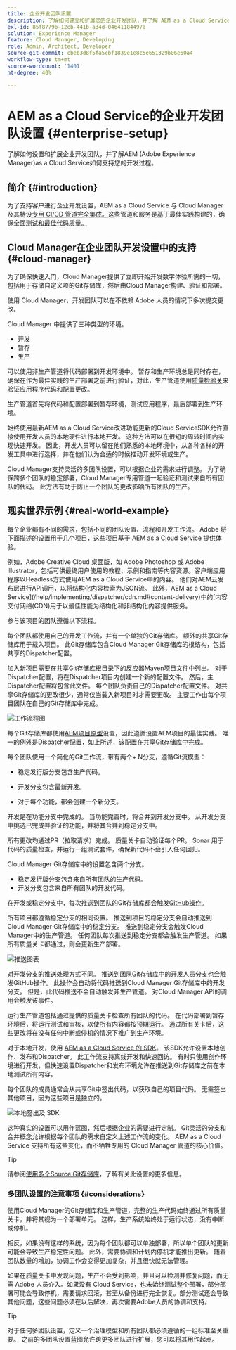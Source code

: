 ```yaml
---
title: 企业开发团队设置
description: 了解如何建立和扩展您的企业开发团队，并了解 AEM as a Cloud Service 如何支持您的开发过程。
exl-id: 85f8779b-12cb-441b-a34d-04641184497a
solution: Experience Manager
feature: Cloud Manager, Developing
role: Admin, Architect, Developer
source-git-commit: cbeb3d8f5fa5cbf1839e1e8c5e651329b06e60a4
workflow-type: tm+mt
source-wordcount: '1401'
ht-degree: 40%

---
```


# AEM as a Cloud Service的企业开发团队设置 {#enterprise-setup}

了解如何设置和扩展企业开发团队，并了解AEM (Adobe Experience Manager)as a Cloud Service如何支持您的开发过程。

## 简介 {#introduction}

为了支持客户进行企业开发设置，AEM as a Cloud Service 与 Cloud Manager 及其特设[专用 CI/CD 管道完全集成。](/help/implementing/cloud-manager/configuring-pipelines/introduction-ci-cd-pipelines.md)这些管道和服务是基于最佳实践构建的，确保全面[测试和最佳代码质量。](/help/implementing/cloud-manager/code-quality-testing.md)

## Cloud Manager在企业团队开发设置中的支持 {#cloud-manager}

为了确保快速入门，Cloud Manager提供了立即开始开发数字体验所需的一切，包括用于存储自定义项的Git存储库，然后由Cloud Manager构建、验证和部署。

使用 Cloud Manager，开发团队可以在不依赖 Adobe 人员的情况下多次提交更改。

Cloud Manager 中提供了三种类型的环境。

* 开发
* 暂存
* 生产

可以使用非生产管道将代码部署到开发环境中。 暂存和生产环境总是同时存在，确保在作为最佳实践的生产部署之前进行验证，对此，生产管道使用[质量检验关](/help/implementing/cloud-manager/custom-code-quality-rules.md)来验证应用程序代码和配置更改。

生产管道首先将代码和配置部署到暂存环境，测试应用程序，最后部署到生产环境。

始终使用最新AEM as a Cloud Service改进功能更新的Cloud ServiceSDK允许直接使用开发人员的本地硬件进行本地开发。 这种方法可以在很短的周转时间内实现快速开发。 因此，开发人员可以留在他们熟悉的本地环境中，从各种各样的开发工具中进行选择，并在他们认为合适的时候推动开发环境或生产。

Cloud Manager支持灵活的多团队设置，可以根据企业的需求进行调整。 为了确保跨多个团队的稳定部署，Cloud Manager专用管道一起验证和测试来自所有团队的代码。 此方法有助于防止一个团队的更改影响所有团队的生产。

## 现实世界示例 {#real-world-example}

每个企业都有不同的需求，包括不同的团队设置、流程和开发工作流。 Adobe 将下面描述的设置用于几个项目，这些项目基于 AEM as a Cloud Service 提供体验。

例如，Adobe Creative Cloud 桌面版，如 Adobe Photoshop 或 Adobe Illustrator，包括可供最终用户使用的教程、示例和指南等内容资源。客户端应用程序以Headless方式使用AEM as a Cloud Service中的内容。 他们对AEM云发布层进行API调用，以将结构化内容检索为JSON流。 此外，AEM as a Cloud Service](/help/implementing/dispatcher/cdn.md#content-delivery)中的[内容交付网络(CDN)用于以最佳性能为结构化和非结构化内容提供服务。

参与该项目的团队遵循以下流程。

每个团队都使用自己的开发工作流，并有一个单独的Git存储库。 额外的共享Git存储库用于载入项目。 此Git存储库包含Cloud Manager Git存储库的根结构，包括共享的Dispatcher配置。

加入新项目需要在共享Git存储库根目录下的反应器Maven项目文件中列出。 对于Dispatcher配置，将在Dispatcher项目内创建一个新的配置文件。 然后，主Dispatcher配置将包含此文件。 每个团队负责自己的Dispatcher配置文件。 对共享Git存储库的更改很少，通常仅当载入新项目时才需要更改。 主要工作由每个项目团队在自己的Git存储库中完成。

![工作流程图](/help/implementing/cloud-manager/assets/team-setup1.png)

每个Git存储库都使用[AEM项目原型](https://experienceleague.adobe.com/zh-hans/docs/experience-manager-core-components/using/developing/archetype/overview)设置，因此遵循设置AEM项目的最佳实践。 唯一的例外是Dispatcher配置，如上所述，该配置在共享Git存储库中完成。

每个团队使用一个简化的Git工作流，带有两个+ N分支，遵循Git流模型：

* 稳定发行版分支包含生产代码。

* 开发分支包含最新开发。

* 对于每个功能，都会创建一个新分支。

开发是在功能分支中完成的。 当功能完善时，将合并到开发分支中。 从开发分支中挑选已完成并验证的功能，并将其合并到稳定分支中。

所有更改均通过PR（拉取请求）完成。 质量关卡自动验证每个PR。 Sonar 用于代码的质量检查，并运行一组测试套件，确保新代码不会引入任何回归。

Cloud Manager Git存储库中的设置包含两个分支。

* 稳定发行版分支包含来自所有团队的生产代码。
* 开发分支包含来自所有团队的开发代码。

在开发或稳定分支中，每次推送到团队的Git存储库都会触发[GitHub操作](/help/implementing/cloud-manager/managing-code/working-with-multiple-source-git-repositories.md#managing-code)。

所有项目都遵循稳定分支的相同设置。 推送到项目的稳定分支会自动推送到Cloud Manager Git存储库中的稳定分支。 推送到稳定分支会触发Cloud Manager中的生产管道。 任何团队每次推送到稳定分支都会触发生产管道。 如果所有质量关卡都通过，则会更新生产部署。

![推送图表](/help/implementing/cloud-manager/assets/team-setup2.png)

对开发分支的推送处理方式不同。 推送到团队Git存储库中的开发人员分支也会触发GitHub操作。 此操作会自动将代码推送到Cloud Manager Git存储库中的开发分支。 但是，此代码推送不会自动触发非生产管道。 对Cloud Manager API的调用会触发该事件。

运行生产管道包括通过提供的质量关卡检查所有团队的代码。 在代码部署到暂存环境后，将运行测试和审核，以使所有内容都按预期运行。 通过所有关卡后，这些更改将在没有任何中断或停机的情况下推广到生产环境。

对于本地开发，使用 [AEM as a Cloud Service 的 SDK](/help/implementing/developing/introduction/aem-as-a-cloud-service-sdk.md#developing)。 该SDK允许设置本地创作、发布和Dispatcher。 此工作流支持离线开发和快速回访。 有时只使用创作环境进行开发，但快速设置Dispatcher和发布环境允许在推送到Git存储库之前在本地测试所有内容。

每个团队的成员通常会从共享Git中签出代码，以获取自己的项目代码。 无需签出其他项目，因为这些项目是独立的。

![本地签出及 SDK](/help/implementing/cloud-manager/assets/team-setup3.png)

这种真实的设置可以用作蓝图，然后根据企业的需要进行定制。 Git灵活的分支和合并概念允许根据每个团队的需求自定义上述工作流的变化。 AEM as a Cloud Service 支持所有这些变化，而不牺牲专用的 Cloud Manager 管道的核心价值。

>[!TIP]
>
>请参阅[使用多个Source Git存储库](https://experienceleague.adobe.com/en/docs/experience-manager-cloud-manager/content/managing-code/multiple-git-repos#managing-code)，了解有关此设置的更多信息。

### 多团队设置的注意事项 {#considerations}

使用Cloud Manager的Git存储库和生产管道，完整的生产代码始终通过所有质量关卡，并将其视为一个部署单元。 这样，生产系统始终处于运行状态，没有中断或停机。

相反，如果没有这样的系统，因为每个团队都可以单独部署，所以单个团队的更新可能会导致生产稳定性问题。 此外，需要协调和计划内停机才能推出更新。 随着团队数量的增加，协调工作会变得更加复杂，并且很快就无法管理。

如果在质量关卡中发现问题，生产不会受到影响，并且可以检测并修复问题，而无需 Adobe 人员介入。如果没有 Cloud Service，也未始终测试整个部署，部分部署可能会导致停机，需要请求回滚，甚至从备份进行完全恢复。部分测试还会导致其他问题，这些问题必须在以后解决，再次需要Adobe人员的协调和支持。

>[!TIP]
>
>对于任何多团队设置，定义一个治理模型和所有团队都必须遵循的一组标准至关重要。 之前的多团队设置蓝图允许跨更多团队进行扩展，您可以将其用作起点。
